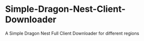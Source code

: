 # Simple-Dragon-Nest-Client-Downloader
A Simple Dragon Nest Full Client Downloader for different regions
